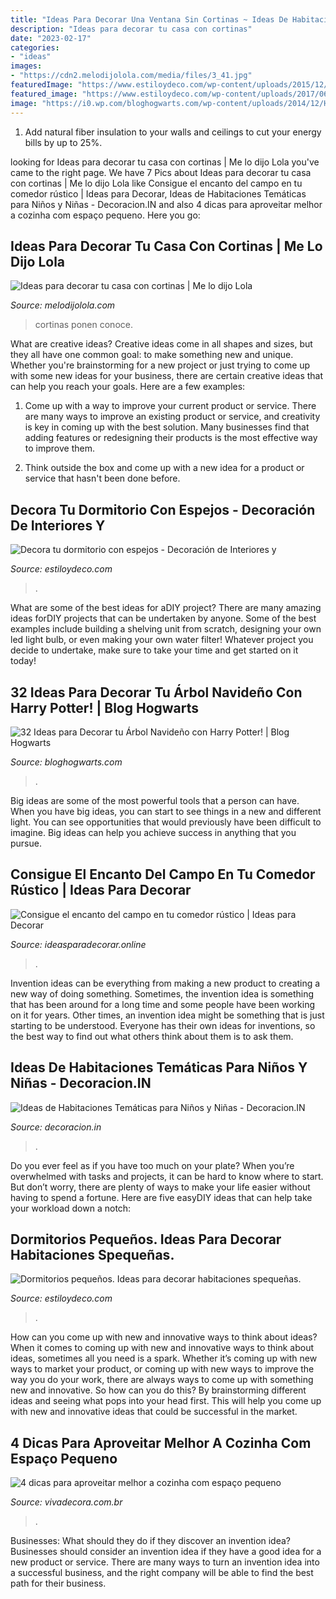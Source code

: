 ```yaml
---
title: "Ideas Para Decorar Una Ventana Sin Cortinas ~ Ideas De Habitaciones Temáticas Para Niños Y Niñas"
description: "Ideas para decorar tu casa con cortinas"
date: "2023-02-17"
categories:
- "ideas"
images:
- "https://cdn2.melodijolola.com/media/files/3_41.jpg"
featuredImage: "https://www.estiloydeco.com/wp-content/uploads/2015/12/espejos-en-dormitorios-9.jpg"
featured_image: "https://www.estiloydeco.com/wp-content/uploads/2017/06/decoracion-de-dormitorios-pequenos-6.jpg"
image: "https://i0.wp.com/bloghogwarts.com/wp-content/uploads/2014/12/Harry-Potter-BlogHogwarts-Navidad-Arbol-Ornamento-28.jpg"
---
```



1. Add natural fiber insulation to your walls and ceilings to cut your energy bills by up to 25%.

	

		
looking for Ideas para decorar tu casa con cortinas | Me lo dijo Lola you've came to the right page. We have 7 Pics about Ideas para decorar tu casa con cortinas | Me lo dijo Lola like Consigue el encanto del campo en tu comedor rústico | Ideas para Decorar, Ideas de Habitaciones Temáticas para Niños y Niñas - Decoracion.IN and also 4 dicas para aproveitar melhor a cozinha com espaço pequeno. Here you go:
		
    
## Ideas Para Decorar Tu Casa Con Cortinas | Me Lo Dijo Lola

<img loading=lazy src="https://cdn2.melodijolola.com/media/files/3_41.jpg" onerror="this.onerror=null;this.src='https://tse4.mm.bing.net/th?id=OIP.PKpBSOFftUir-B_4nNEHZAHaHb&amp;pid=15.1';" alt="Ideas para decorar tu casa con cortinas | Me lo dijo Lola">

_Source: melodijolola.com_

>cortinas ponen conoce. 

	

What are creative ideas?
Creative ideas come in all shapes and sizes, but they all have one common goal: to make something new and unique. Whether you're brainstorming for a new project or just trying to come up with some new ideas for your business, there are certain creative ideas that can help you reach your goals. Here are a few examples: 
1. Come up with a way to improve your current product or service. There are many ways to improve an existing product or service, and creativity is key in coming up with the best solution. Many businesses find that adding features or redesigning their products is the most effective way to improve them. 

2. Think outside the box and come up with a new idea for a product or service that hasn't been done before.

    
## Decora Tu Dormitorio Con Espejos - Decoración De Interiores Y

<img loading=lazy src="https://www.estiloydeco.com/wp-content/uploads/2015/12/espejos-en-dormitorios-9.jpg" onerror="this.onerror=null;this.src='https://tse2.mm.bing.net/th?id=OIP.OsciEZXlsipjchs1QLdpmgHaKV&amp;pid=15.1';" alt="Decora tu dormitorio con espejos - Decoración de Interiores y">

_Source: estiloydeco.com_

>. 

	

What are some of the best ideas for aDIY project?
There are many amazing ideas forDIY projects that can be undertaken by anyone. Some of the best examples include building a shelving unit from scratch, designing your own led light bulb, or even making your own water filter! Whatever project you decide to undertake, make sure to take your time and get started on it today!

    
## 32 Ideas Para Decorar Tu Árbol Navideño Con Harry Potter! | Blog Hogwarts

<img loading=lazy src="https://i0.wp.com/bloghogwarts.com/wp-content/uploads/2014/12/Harry-Potter-BlogHogwarts-Navidad-Arbol-Ornamento-28.jpg" onerror="this.onerror=null;this.src='https://tse3.mm.bing.net/th?id=OIP.WKoY7wwQKHKhF2emQTDS9QHaKI&amp;pid=15.1';" alt="32 Ideas para Decorar tu Árbol Navideño con Harry Potter! | Blog Hogwarts">

_Source: bloghogwarts.com_

>. 

	

Big ideas are some of the most powerful tools that a person can have. When you have big ideas, you can start to see things in a new and different light. You can see opportunities that would previously have been difficult to imagine. Big ideas can help you achieve success in anything that you pursue.

    
## Consigue El Encanto Del Campo En Tu Comedor Rústico | Ideas Para Decorar

<img loading=lazy src="https://ideasparadecorar.online/wp-content/uploads/2019/02/ideas-para-decorar-comedores-rusticos.jpg" onerror="this.onerror=null;this.src='https://tse2.mm.bing.net/th?id=OIP.ZskpbkgAyqIXax1l2RWaPgHaE8&amp;pid=15.1';" alt="Consigue el encanto del campo en tu comedor rústico | Ideas para Decorar">

_Source: ideasparadecorar.online_

>. 

	

Invention ideas can be everything from making a new product to creating a new way of doing something. Sometimes, the invention idea is something that has been around for a long time and some people have been working on it for years. Other times, an invention idea might be something that is just starting to be understood. Everyone has their own ideas for inventions, so the best way to find out what others think about them is to ask them.

    
## Ideas De Habitaciones Temáticas Para Niños Y Niñas - Decoracion.IN

<img loading=lazy src="https://decoracion.in/wp-content/uploads/ideas-dormitorios-tematicos-ninos-ninas-8.jpg" onerror="this.onerror=null;this.src='https://tse4.mm.bing.net/th?id=OIP.p6qaETz6FI62EocYXR502QHaHr&amp;pid=15.1';" alt="Ideas de Habitaciones Temáticas para Niños y Niñas - Decoracion.IN">

_Source: decoracion.in_

>. 

	

Do you ever feel as if you have too much on your plate? When you’re overwhelmed with tasks and projects, it can be hard to know where to start. But don’t worry, there are plenty of ways to make your life easier without having to spend a fortune. Here are five easyDIY ideas that can help take your workload down a notch: 

    
## Dormitorios Pequeños. Ideas Para Decorar Habitaciones Spequeñas.

<img loading=lazy src="https://www.estiloydeco.com/wp-content/uploads/2017/06/decoracion-de-dormitorios-pequenos-6.jpg" onerror="this.onerror=null;this.src='https://tse1.mm.bing.net/th?id=OIP.k2sQOStj-AkqB_M8r-XK2QHaLG&amp;pid=15.1';" alt="Dormitorios pequeños. Ideas para decorar habitaciones spequeñas.">

_Source: estiloydeco.com_

>. 

	

How can you come up with new and innovative ways to think about ideas?
When it comes to coming up with new and innovative ways to think about ideas, sometimes all you need is a spark. Whether it’s coming up with new ways to market your product, or coming up with new ways to improve the way you do your work, there are always ways to come up with something new and innovative. So how can you do this? By brainstorming different ideas and seeing what pops into your head first. This will help you come up with new and innovative ideas that could be successful in the market.

    
## 4 Dicas Para Aproveitar Melhor A Cozinha Com Espaço Pequeno

<img loading=lazy src="https://imagens-revista-pro.vivadecora.com.br/uploads/2018/02/cozinha-espaco-pequeno.jpg" onerror="this.onerror=null;this.src='https://tse2.mm.bing.net/th?id=OIP.DXe1h9V51gV-9KnkLuDY9wHaJ4&amp;pid=15.1';" alt="4 dicas para aproveitar melhor a cozinha com espaço pequeno">

_Source: vivadecora.com.br_

>. 

	

Businesses: What should they do if they discover an invention idea?
Businesses should consider an invention idea if they have a good idea for a new product or service. There are many ways to turn an invention idea into a successful business, and the right company will be able to find the best path for their business.

